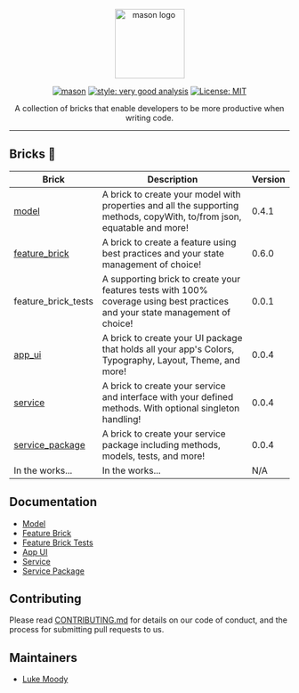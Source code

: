<p align="center">
<img src="https://raw.githubusercontent.com/felangel/mason/master/assets/mason_full.png" height="125" alt="mason logo" />
</p>

<p align="center">
<a href="https://github.com/felangel/mason/actions"><img src="https://github.com/felangel/mason/workflows/mason/badge.svg" alt="mason"></a>
<a href="https://pub.dev/packages/very_good_analysis"><img src="https://img.shields.io/badge/style-very_good_analysis-B22C89.svg" alt="style: very good analysis"></a>
<a href="https://opensource.org/licenses/MIT"><img src="https://img.shields.io/badge/license-MIT-purple.svg" alt="License: MIT"></a>
</p>

<p align="center">
A collection of bricks that enable developers to be more productive when writing code.
</p>

---

## Bricks 🧱

| Brick                                                                | Description                                                                                                                   | Version |
| -------------------------------------------------------------------- | ----------------------------------------------------------------------------------------------------------------------------- | ------- |
| [model](https://brickhub.dev/bricks/model/0.4.1)                     | A brick to create your model with properties and all the supporting methods, copyWith, to/from json, equatable and more!      | 0.4.1   |
| [feature_brick](https://brickhub.dev/bricks/feature_brick/0.6.0)     | A brick to create a feature using best practices and your state management of choice!                                         | 0.6.0   |
| feature_brick_tests                                                  | A supporting brick to create your features tests with 100% coverage using best practices and your state management of choice! | 0.0.1   |
| [app_ui](https://brickhub.dev/bricks/app_ui/0.0.4)                   | A brick to create your UI package that holds all your app's Colors, Typography, Layout, Theme, and more!                      | 0.0.4   |
| [service](https://brickhub.dev/bricks/service/0.0.4)                 | A brick to create your service and interface with your defined methods. With optional singleton handling!                     | 0.0.4   |
| [service_package](https://brickhub.dev/bricks/service_package/0.0.4) | A brick to create your service package including methods, models, tests, and more!                                            | 0.0.4   |
| In the works...                                                      | In the works...                                                                                                               | N/A     |

## Documentation

- [Model](https://github.com/LukeMoody01/mason_bricks/tree/master/bricks/model)
- [Feature Brick](https://github.com/LukeMoody01/mason_bricks/tree/master/bricks/feature_brick)
- [Feature Brick Tests](https://github.com/LukeMoody01/mason_bricks/tree/master/bricks/feature_brick_tests)
- [App UI](https://github.com/LukeMoody01/mason_bricks/tree/master/bricks/app_ui)
- [Service](https://github.com/LukeMoody01/mason_bricks/tree/master/bricks/service)
- [Service Package](https://github.com/LukeMoody01/mason_bricks/tree/master/bricks/service_package)

## Contributing

Please read [CONTRIBUTING.md](https://github.com/LukeMoody01/mason_bricks/tree/master/CONTRIBUTING.md) for details on our code of conduct, and the process for submitting pull requests to us.

## Maintainers

- [Luke Moody](https://github.com/LukeMoody01)
